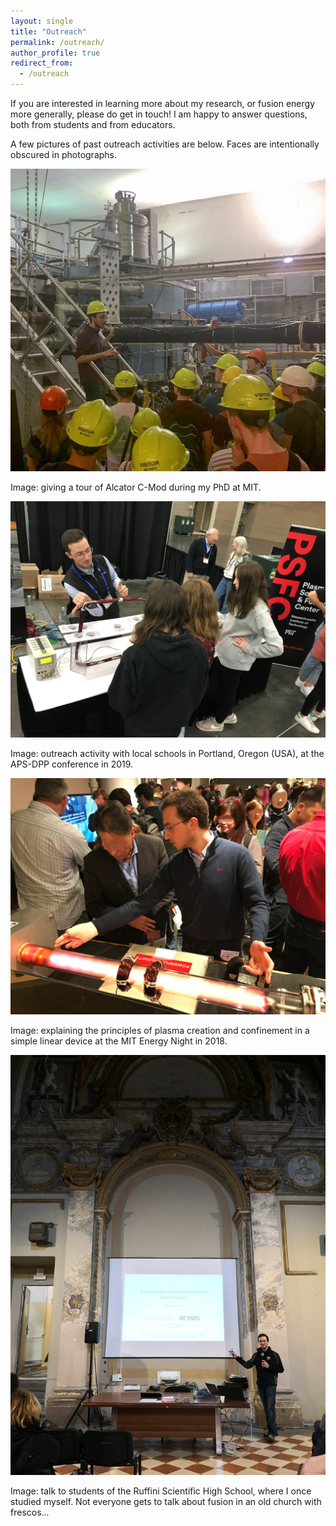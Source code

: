 ```yaml
---
layout: single
title: "Outreach"
permalink: /outreach/
author_profile: true
redirect_from:
  - /outreach
---
```


If you are interested in learning more about my research, or fusion energy more generally, please do get in touch! I am happy to answer questions, both from students and from educators. 

A few pictures of past outreach activities are below. Faces are intentionally obscured in photographs. 

<img src="../images/fs_outreach_cmod_tour - public.jpg" width="800" />

Image: giving a tour of Alcator C-Mod during my PhD at MIT.

<img src="../images/fs_outreach_aps_dpp_portland - public.jpg" width="800" />

Image: outreach activity with local schools in Portland, Oregon (USA), at the APS-DPP conference in 2019.

<img src="../images/fs_outreach_mit_energy_night - public.jpg" width="800" />

Image: explaining the principles of plasma creation and confinement in a simple linear device at the MIT Energy Night in 2018.

<img src="../images/Ruffini_talk_122118.jpg" width="800" />

Image: talk to students of the Ruffini Scientific High School, where I once studied myself. Not everyone gets to talk about fusion in an old church with frescos...
